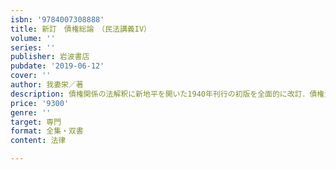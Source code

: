 ```yaml
---
isbn: '9784007308888'
title: 新訂　債権総論　（民法講義IV）
volume: ''
series: ''
publisher: 岩波書店
pubdate: '2019-06-12'
cover: ''
author: 我妻栄／著
description: 債権関係の法解釈に新地平を開いた1940年刊行の初版を全面的に改訂．債権法の古典的名著．
price: '9300'
genre: ''
target: 専門
format: 全集・双書
content: 法律

---
```

